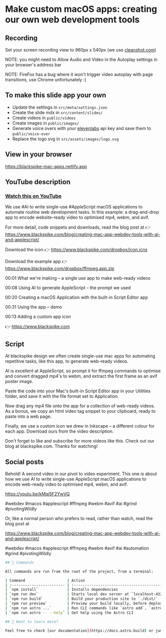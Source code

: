 # Make custom macOS apps: creating our own web development tools

## Recording

Set your screen recording view to 960px x 540px (we use [cleanshot.com](https://cleanshot.com))

NOTE: you might need to Allow Audio and Video in the Autoplay settings in your browser's address bar

NOTE: FireFox has a bug where it won't trigger video autoplay with page transitions, use Chrome unfortunately :(

## To make this slide app your own

- Update the settings in `src/meta/settings.json`
- Create the slide mdx in `src/content/slides/`
- Create videos in `public/videos`
- Create images in `public/images/`
- Generate voice overs with your [elevenlabs](https://elevenlabs.io/) api key and save them to `public/voice-over`
- Replace the logo svg in `src/assets/images/logo.svg`

## View in your browser

https://blackspike-mac-apps.netlify.app

## YouTube description

### [Watch this on YouTube](https://youtu.be/kMqj5F2YwVQ)

We use #AI to write single-use #AppleScript macOS applications to automate routine web development tasks. In this example: a drag-and-drop app to encode website-ready video to optimised mp4, webm, and avif.

For more detail, code snippets and downloads, read the blog post at
👉 https://www.blackspike.com/blog/creating-mac-app-webdev-tools-with-ai-and-applescript/

Download the icon
👉 https://www.blackspike.com/dropbox/icon.icns

Download the example app
👉 https://www.blackspike.com/dropbox/ffmpeg.app.zip

00:01 What we're making – a single use app to make web-ready videos

00:08 Using AI to generate AppleScript – the prompt we used

00:20 Creating a macOS Application with the built-in Script Editor app

00:31 Using the app – demo

00:13 Adding a custom app icon

👉 https://www.blackspike.com

## Script

At blackspike design we often create single-use mac apps for automating repetitive tasks, like this app, to generate web-ready videos.

AI is excellent at AppleScript, so prompt it for ffmpeg commands to optimise and convert dragged mp4's to webm, and extract the first frame as an avif poster image.

Paste the code into your Mac's built-in Script Editor app in your Utilities folder, and save it with the file format set to Application.

Now drag any mp4 file onto the app for a collection of web-ready videos. As a bonus, we copy an html video tag snippet to your clipboard, ready to paste into a web page.

Finally, we use a custom icon we drew in Inkscape – a different colour for each app. Download ours from the video description.

Don't forget to like and subscribe for more videos like this. Check out our blog at blackspike.com. Thanks for watching!

## Social posts

Behold! A second video in our pivot to video experiment. This one is about how we use AI to write single-use AppleScript macOS applications to encode web-ready video to optimised mp4, webm, and avif.

https://youtu.be/kMqj5F2YwVQ

#webdev #macos #applescript #ffmpeg #webm #avif #ai  #grind #pivotingWildly

Or, like a normal person who prefers to read, rather than watch, read the blog post at

https://www.blackspike.com/blog/creating-mac-app-webdev-tools-with-ai-and-applescript/

#webdev #macos #applescript #ffmpeg #webm #avif #ai #automation #grind #pivotingWildly




```sh
## 🧞 Commands

All commands are run from the root of the project, from a terminal:

| Command                   | Action                                           |
| :------------------------ | :----------------------------------------------- |
| `npm install`             | Installs dependencies                            |
| `npm run dev`             | Starts local dev server at `localhost:4321`      |
| `npm run build`           | Build your production site to `./dist/`          |
| `npm run preview`         | Preview your build locally, before deploying     |
| `npm run astro ...`       | Run CLI commands like `astro add`, `astro check` |
| `npm run astro -- --help` | Get help using the Astro CLI                     |

## 👀 Want to learn more?

Feel free to check [our documentation](https://docs.astro.build) or jump into our [Discord server](https://astro.build/chat).
